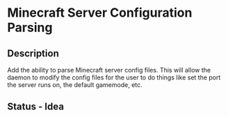 # Minecraft Server Configuration Parsing

## Description

Add the ability to parse Minecraft server config files. This will allow the daemon to modify the config files for the user to do things like set the port the server runs on, the default gamemode, etc.

## Status - Idea
